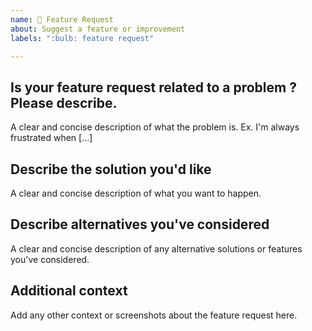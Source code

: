 ```yaml
---
name: 🎁 Feature Request
about: Suggest a feature or improvement
labels: ":bulb: feature request"

---
```


<!-- Please make sure that this is not a duplicate. -->

## Is your feature request related to a problem ? Please describe.
A clear and concise description of what the problem is. Ex. I'm always frustrated when [...]

## Describe the solution you'd like
A clear and concise description of what you want to happen.

## Describe alternatives you've considered
A clear and concise description of any alternative solutions or features you've considered.

## Additional context
Add any other context or screenshots about the feature request here.
